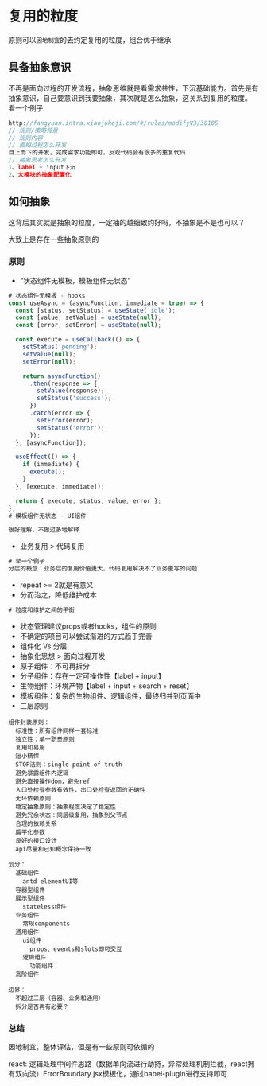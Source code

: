 <!--
 * @Author: dongqingming
 * @Date: 2021-01-22 11:28:16
 * @LastEditTime: 2021-01-29 11:57:33
 * @LastEditors: dongqingming
 * @Description: 复用与配置化
 * @FilePath: /articles/工程/复用与配置化.md
 * @no bug no code
-->
# 复用的粒度
原则可以`因地制宜`的去约定复用的粒度，组合优于继承

## 具备抽象意识
不再是面向过程的开发流程，抽象思维就是看需求共性，下沉基础能力。首先是有抽象意识，自己要意识到我要抽象，其次就是怎么抽象，这关系到复用的粒度。
看一个例子
```js
http://fangyuan.intra.xiaojukeji.com/#/rules/modifyV3/30105
// 规则/策略背景
// 规则内容
// 面相过程怎么开发
自上而下的开发，完成需求功能即可，反观代码会有很多的重复代码
// 抽象思考怎么开发
1、label + input下沉
2、大模块的抽象配置化
```

## 如何抽象
这背后其实就是抽象的粒度，一定抽的越细致约好吗，不抽象是不是也可以？

大致上是存在一些抽象原则的
### 原则
- “状态组件无模板，模板组件无状态”
```js
# 状态组件无模板 - hooks
const useAsync = (asyncFunction, immediate = true) => {
  const [status, setStatus] = useState('idle');
  const [value, setValue] = useState(null);
  const [error, setError] = useState(null);

  const execute = useCallback(() => {
    setStatus('pending');
    setValue(null);
    setError(null);

    return asyncFunction()
      .then(response => {
        setValue(response);
        setStatus('success');
      })
      .catch(error => {
        setError(error);
        setStatus('error');
      });
  }, [asyncFunction]);

  useEffect(() => {
    if (immediate) {
      execute();
    }
  }, [execute, immediate]);

  return { execute, status, value, error };
};
# 模板组件无状态 - UI组件

很好理解，不做过多地解释
```
- 业务复用 > 代码复用
```js
# 举一个例子
分层的概念：业务层的复用价值更大，代码复用解决不了业务重写的问题
```
- repeat >= 2就是有意义
- 分而治之，降低维护成本
```js
# 粒度和维护之间的平衡
```
- 状态管理建议props或者hooks，组件的原则
- 不确定的项目可以尝试渐进的方式趋于完善
- 组件化 Vs 分层
- 抽象化思想 > 面向过程开发
- 原子组件：不可再拆分
- 分子组件：存在一定可操作性【label + input】
- 生物组件：环境产物【label + input + search + reset】
- 模板组件：复杂的生物组件、逻辑组件，最终归并到页面中
- 三层原则

```
组件封装原则：
  标准性：所有组件同样一套标准
  独立性：单一职责原则
  复用和易用
  短小精悍
  STOP法则：single point of truth
  避免暴露组件内逻辑
  避免直接操作dom，避免ref
  入口处检查参数有效性，出口处检查返回的正确性
  无环依赖原则
  稳定抽象原则：抽象程度决定了稳定性
  避免冗余状态：同层级复用，抽象到父节点
  合理的依赖关系
  扁平化参数
  良好的接口设计
  api尽量和已知概念保持一致

划分：
  基础组件
    antd elementUI等
  容器型组件
  展示型组件
    stateless组件
  业务组件
    常规components
  通用组件
    ui组件
      props、events和slots即可交互
    逻辑组件
      功能组件
  高阶组件

边界：
  不超过三层（容器、业务和通用）
  拆分是否再有必要？
```

### 总结
因地制宜，整体评估，但是有一些原则可依循的

react: 逻辑处理中间件思路（数据单向流进行劫持，异常处理机制拦截，react拥有双向流）ErrorBoundary
jsx模板化，通过babel-plugin进行支持即可
